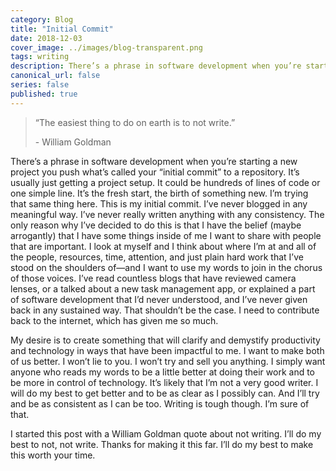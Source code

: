 ```yaml
---
category: Blog
title: "Initial Commit"
date: 2018-12-03
cover_image: ../images/blog-transparent.png
tags: writing
description: There’s a phrase in software development when you’re starting a new project you push what’s called your “initial commit” to a repository. It’s usually just getting a project setup...
canonical_url: false
series: false
published: true
---
```


> “The easiest thing to do on earth is to not write.”
> 
> \- William Goldman

There’s a phrase in software development when you’re starting a new project you push what’s called your “initial commit” to a repository. It’s usually just getting a project setup. It could be hundreds of lines of code or one simple line. It’s the fresh start, the birth of something new. I’m trying that same thing here. This is my initial commit. I’ve never blogged in any meaningful way. I’ve never really written anything with any consistency. The only reason why I’ve decided to do this is that I have the belief (maybe arrogantly) that I have some things inside of me I want to share with people that are important. I look at myself and I think about where I’m at and all of the people, resources, time, attention, and just plain hard work that I’ve stood on the shoulders of—and I want to use my words to join in the chorus of those voices. I’ve read countless blogs that have reviewed camera lenses, or a talked about a new task management app, or explained a part of software development that I’d never understood, and I’ve never given back in any sustained way. That shouldn’t be the case. I need to contribute back to the internet, which has given me so much.

My desire is to create something that will clarify and demystify productivity and technology in ways that have been impactful to me. I want to make both of us better. I won’t lie to you. I won’t try and sell you anything. I simply want anyone who reads my words to be a little better at doing their work and to be more in control of technology. It’s likely that I’m not a very good writer. I will do my best to get better and to be as clear as I possibly can. And I’ll try and be as consistent as I can be too. Writing is tough though. I’m sure of that.

I started this post with a William Goldman quote about not writing. I’ll do my best to not, not write. Thanks for making it this far. I’ll do my best to make this worth your time.
